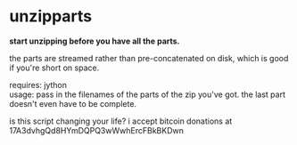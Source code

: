 unzipparts
==========

**start unzipping before you have all the parts.**

the parts are streamed rather than pre-concatenated on disk, which is good if you're short on space.

requires: jython  
usage: pass in the filenames of the parts of the zip you've got. the last part doesn't even have to be complete.

is this script changing your life? i accept bitcoin donations at 17A3dvhgQd8HYmDQPQ3wWwhErcFBkBKDwn
